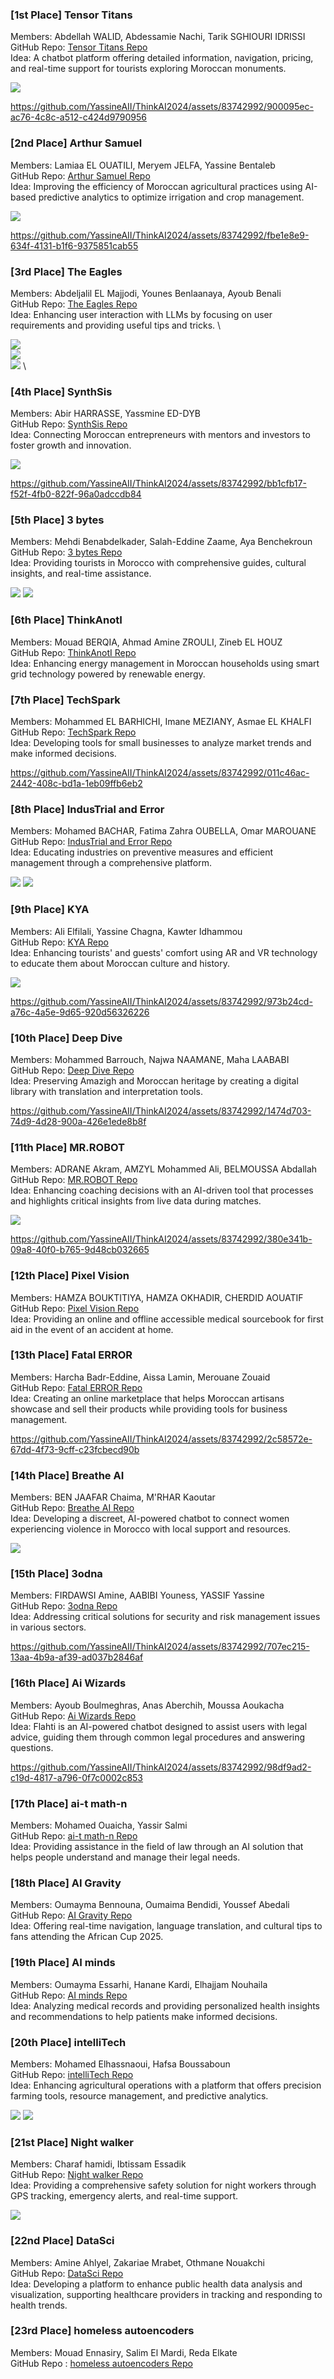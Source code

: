 ### [1st Place] Tensor Titans
Members: Abdellah WALID, Abdessamie Nachi, Tarik SGHIOURI IDRISSI \
GitHub Repo: [Tensor Titans Repo](https://github.com/Tensor-Titans/Lmaghrib-BinYedik/) \
Idea: A chatbot platform offering detailed information, navigation, pricing, and real-time support for tourists exploring Moroccan monuments.

![](../images/tensor1.jpg) 

https://github.com/YassineAII/ThinkAI2024/assets/83742992/900095ec-ac76-4c8c-a512-c424d9790956


### [2nd Place] Arthur Samuel
Members: Lamiaa EL OUATILI, Meryem JELFA, Yassine Bentaleb \
GitHub Repo: [Arthur Samuel Repo](https://github.com/arthur-samuel-thinkai/dayem/blob/main/README.md) \
Idea: Improving the efficiency of Moroccan agricultural practices using AI-based predictive analytics to optimize irrigation and crop management.

![](../images/arthur1.PNG)

https://github.com/YassineAII/ThinkAI2024/assets/83742992/fbe1e8e9-634f-4131-b1f6-9375851cab55

### [3rd Place] The Eagles
Members: Abdeljalil EL Majjodi, Younes Benlaanaya, Ayoub Benali \
GitHub Repo: [The Eagles Repo](https://github.com/Dembelinho/Terjman_AI) \
Idea: Enhancing user interaction with LLMs by focusing on user requirements and providing useful tips and tricks. \

![](../images/tarjman3.png) \
![](../images/tarjman1.gif) \
![](../images/tarjman2.gif) \

### [4th Place] SynthSis
Members: Abir HARRASSE, Yassmine ED-DYB \
GitHub Repo: [SynthSis Repo](https://github.com/Yassmine2020/SythSis) \
Idea: Connecting Moroccan entrepreneurs with mentors and investors to foster growth and innovation.

![](../images/bytes1.png)

https://github.com/YassineAII/ThinkAI2024/assets/83742992/bb1cfb17-f52f-4fb0-822f-96a0adccdb84

### [5th Place] 3 bytes
Members: Mehdi Benabdelkader, Salah-Eddine Zaame, Aya Benchekroun \
GitHub Repo: [3 bytes Repo](https://github.com/AyaBenkabbour/Morchid) \
Idea: Providing tourists in Morocco with comprehensive guides, cultural insights, and real-time assistance.

![](../images/bytes1.png)
![](../images/bytes2.png)

### [6th Place] ThinkAnotI
Members: Mouad BERQIA, Ahmad Amine ZROULI, Zineb EL HOUZ \
GitHub Repo: [ThinkAnotI Repo](https://github.com/zrouliaa/ThinkAInterviewer) \
Idea: Enhancing energy management in Moroccan households using smart grid technology powered by renewable energy.

### [7th Place] TechSpark
Members: Mohammed EL BARHICHI, Imane MEZIANY, Asmae EL KHALFI \
GitHub Repo: [TechSpark Repo](https://github.com/MohamedAlaouiMhamdi/Flahti) \
Idea: Developing tools for small businesses to analyze market trends and make informed decisions.

https://github.com/YassineAII/ThinkAI2024/assets/83742992/011c46ac-2442-408c-bd1a-1eb09ffb6eb2

### [8th Place] IndusTrial and Error
Members: Mohamed BACHAR, Fatima Zahra OUBELLA, Omar MAROUANE \
GitHub Repo: [IndusTrial and Error Repo](https://github.com/moebachar/watiqaty) \
Idea: Educating industries on preventive measures and efficient management through a comprehensive platform.

![](../images/industrial1.png)
![](../images/industrial2.gif)

### [9th Place] KYA
Members: Ali Elfilali, Yassine Chagna, Kawter Idhammou \
GitHub Repo: [KYA Repo](https://github.com/alielfilali01/ThinkAI24-Hack-KYA_Team) \
Idea: Enhancing tourists' and guests' comfort using AR and VR technology to educate them about Moroccan culture and history.

![](../images/KYA1.png)

https://github.com/YassineAII/ThinkAI2024/assets/83742992/973b24cd-a76c-4a5e-9d65-920d56326226

### [10th Place] Deep Dive
Members: Mohammed Barrouch, Najwa NAAMANE, Maha LAABABI \
GitHub Repo: [Deep Dive Repo](https://github.com/SpixerD/Amazighini) \
Idea: Preserving Amazigh and Moroccan heritage by creating a digital library with translation and interpretation tools.

https://github.com/YassineAII/ThinkAI2024/assets/83742992/1474d703-74d9-4d28-900a-426e1ede8b8f

### [11th Place] MR.ROBOT
Members: ADRANE Akram, AMZYL Mohammed Ali, BELMOUSSA Abdallah \
GitHub Repo: [MR.ROBOT Repo](https://github.com/AkramOM606/e-SoccerCoach) \
Idea: Enhancing coaching decisions with an AI-driven tool that processes and highlights critical insights from live data during matches.

![](../images/robot.jpg)

https://github.com/YassineAII/ThinkAI2024/assets/83742992/380e341b-09a8-40f0-b765-9d48cb032665

### [12th Place] Pixel Vision
Members: HAMZA BOUKTITIYA, HAMZA OKHADIR, CHERDID AOUATIF \
GitHub Repo: [Pixel Vision Repo](https://github.com/THINKAI-MOROCCO/Pixel-Vision) \
Idea: Providing an online and offline accessible medical sourcebook for first aid in the event of an accident at home.

### [13th Place] Fatal ERROR
Members: Harcha Badr-Eddine, Aissa Lamin, Merouane Zouaid \
GitHub Repo: [Fatal ERROR Repo](https://github.com/merouanezouaid/artigen-ai) \
Idea: Creating an online marketplace that helps Moroccan artisans showcase and sell their products while providing tools for business management.

https://github.com/YassineAII/ThinkAI2024/assets/83742992/2c58572e-67dd-4f73-9cff-c23fcbecd90b

### [14th Place] Breathe AI
Members: BEN JAAFAR Chaima, M'RHAR Kaoutar \
GitHub Repo: [Breathe AI Repo](https://github.com/Shaima-BenJaafar/Breathe-AI) \
Idea: Developing a discreet, AI-powered chatbot to connect women experiencing violence in Morocco with local support and resources.

![](../images/breath.gif)



### [15th Place] 3odna
Members: FIRDAWSI Amine, AABIBI Youness, YASSIF Yassine \
GitHub Repo: [3odna Repo](https://github.com/yyassif/lguide-ai) \
Idea: Addressing critical solutions for security and risk management issues in various sectors.

https://github.com/YassineAII/ThinkAI2024/assets/83742992/707ec215-13aa-4b9a-af39-ad037b2846af

### [16th Place] Ai Wizards
Members: Ayoub Boulmeghras, Anas Aberchih, Moussa Aoukacha \
GitHub Repo: [Ai Wizards Repo](https://github.com/MohamedAlaouiMhamdi/Flahti/tree/main) \
Idea: Flahti is an AI-powered chatbot designed to assist users with legal advice, guiding them through common legal procedures and answering questions.

https://github.com/YassineAII/ThinkAI2024/assets/83742992/98df9ad2-c19d-4817-a796-0f7c0002c853

### [17th Place] ai-t math-n
Members: Mohamed Ouaicha, Yassir Salmi \
GitHub Repo: [ai-t math-n Repo](https://github.com/bssayla/Lfahem) \
Idea: Providing assistance in the field of law through an AI solution that helps people understand and manage their legal needs.

### [18th Place] AI Gravity
Members: Oumayma Bennouna, Oumaima Bendidi, Youssef Abedali \
GitHub Repo: [AI Gravity Repo](https://github.com/juicysuii/Henini-Afcon/blob/main/README.md) \
Idea: Offering real-time navigation, language translation, and cultural tips to fans attending the African Cup 2025.

### [19th Place] AI minds
Members: Oumayma Essarhi, Hanane Kardi, Elhajjam Nouhaila \
GitHub Repo: [AI minds Repo](https://github.com/ouma09/ThinkAI_hackathon2024) \
Idea: Analyzing medical records and providing personalized health insights and recommendations to help patients make informed decisions.

### [20th Place] intelliTech
Members: Mohamed Elhassnaoui, Hafsa Boussaboun \
GitHub Repo: [intelliTech Repo](https://github.com/HafsaBoussaboun/Hackathon_IntelliTech) \
Idea: Enhancing agricultural operations with a platform that offers precision farming tools, resource management, and predictive analytics.

![](../images/intellitech1.jpeg)
![](../images/intellitech2.jpeg)

### [21st Place] Night walker
Members: Charaf hamidi, Ibtissam Essadik \
GitHub Repo: [Night walker Repo](https://github.com/charaf19/9erini) \
Idea: Providing a comprehensive safety solution for night workers through GPS tracking, emergency alerts, and real-time support.

![](../images/nightwalker.png)

### [22nd Place] DataSci
Members: Amine Ahlyel, Zakariae Mrabet, Othmane Nouakchi \
GitHub Repo: [DataSci Repo](https://github.com/1337DataSci/Matssyedch) \
Idea: Developing a platform to enhance public health data analysis and visualization, supporting healthcare providers in tracking and responding to health trends.

### [23rd Place] homeless autoencoders
Members: Mouad Ennasiry, Salim El Mardi, Reda Elkate \
GitHub Repo : [homeless autoencoders Repo](https://github.com/mouadenna/MO3ALIMI)
